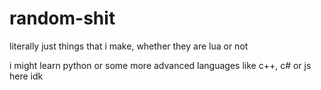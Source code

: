 # random-shit
literally just things that i make, whether they are lua or not

i might learn python or some more advanced languages like c++, c# or js here
idk
